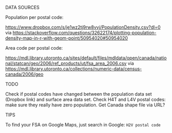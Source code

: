 DATA SOURCES

Population per postal code:

https://www.dropbox.com/s/je1wz2tj9rw8vvj/PopulationDensity.csv?dl=0
via
https://stackoverflow.com/questions/32622174/plotting-population-density-map-in-r-with-geom-point/50954020#50954020

Area code per postal code:

https://mdl.library.utoronto.ca/sites/default/files/mdldata/open/canada/national/statcan/geo/2006/ref_products/ut/fsa_area_2006.csv
via
https://mdl.library.utoronto.ca/collections/numeric-data/census-canada/2006/geo


TODO

Check if postal codes have changed between the population data set (Dropbox link) and surface area data set.
Check H4T and L4V postal codes: make sure they really have zero population.
Get Canada shape file via URL?


TIPS

To find your FSA on Google Maps, just search in Google: `H2V postal code`
